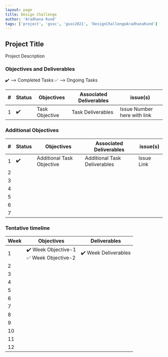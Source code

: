 ```yaml
---
layout: page
title: Design Challenge
author: 'Aradhana Kund'
tags: ['project', 'gsoc', 'gsoc2021', 'DesignChallengeAradhanaKund']
---
```


## Project Title

Project Description

### Objectives and Deliverables

:heavy_check_mark: --> Completed Tasks
:white_check_mark: --> Ongoing Tasks

| \# | Status  | Objectives                    | Associated Deliverables         | issue(s) |
| --- | --- | ----------------------------- | ---------------------------------------------- | -------- |
| 1 |:heavy_check_mark:|  Task Objective | Task Deliverables | Issue Number here with link |


### Additional Objectives

| \# | Status  | Objectives         | Associated Deliverables                                             | issue(s) |
| --- | --- | ------------------ | ------------------------------------------------------------------- | -------- |
| 1 | :heavy_check_mark: | Additional Task Objective  | Additional Task Deliverables | Issue Link        |
| 2 |  |   |  |  |
| 3 |  |   |  |  |
| 4 |  |   |  |  |
| 5 |  |   |  |  |
| 6 |  |   |  |  |
| 7 |  |   |  |  |


### Tentative timeline  

| Week  |Objectives | Deliverables |
|---|---|---|
|1| :heavy_check_mark: Week Objective-1 <br> :white_check_mark: Week Objective-2  |  :heavy_check_mark: Week Deliverables |
|2|   |   |
|3|   |   |
|4|   |   |
|5|   |   |
|6|   |   |
|7|   |   |
|8|   |   |
|9|   |   |
|10|   |   |
|11|   |   |
|12|   |   |



